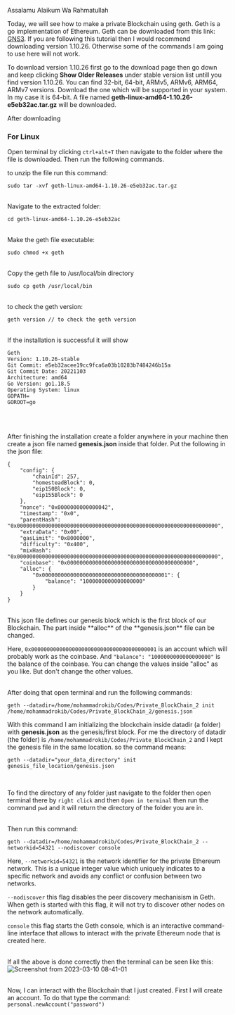 Assalamu Alaikum Wa Rahmatullah

Today, we will see how to make a private Blockchain using geth. Geth is a go implementation of Ethereum. Geth can be downloaded from this link: [GNS3](https://www.gns3.com/software/download/). If you are following this tutorial then I would recommend downloading version 1.10.26. Otherwise some of the commands I am going to use here will not work.

To download version 1.10.26 first go to the download page then go down and keep clicking **Show Older Releases** under stable version list untill you find version 1.10.26. You can find 32-bit, 64-bit, ARMv5, ARMv6, ARM64, ARMv7 versions. Download the one which will be supported in your system. In my case it is 64-bit. A file named **geth-linux-amd64-1.10.26-e5eb32ac.tar.gz** will be downloaded.

After downloading

### For Linux
Open terminal by clicking ```ctrl+alt+T``` then navigate to the folder where the file is downloaded. Then run the following commands.

to unzip the file run this command:
```
sudo tar -xvf geth-linux-amd64-1.10.26-e5eb32ac.tar.gz
```

<br>Navigate to the extracted folder:
```
cd geth-linux-amd64-1.10.26-e5eb32ac
```

<br>Make the geth file executable:
```
sudo chmod +x geth
```

<br>Copy the geth file to /usr/local/bin directory
```
sudo cp geth /usr/local/bin
```

<br>to check the geth version:
```
geth version // to check the geth version
```
<br>If the installation is successful it will show<br>
```
Geth
Version: 1.10.26-stable
Git Commit: e5eb32acee19cc9fca6a03b10283b7484246b15a
Git Commit Date: 20221103
Architecture: amd64
Go Version: go1.18.5
Operating System: linux
GOPATH=
GOROOT=go
```
<br><br>

After finishing the installation create a folder anywhere in your machine then create a json file named **genesis.json** inside that folder. Put the following in the json file:
```
{
    "config": {
        "chainId": 257,
        "homesteadBlock": 0,
        "eip150Block": 0,
        "eip155Block": 0
    },
    "nonce": "0x0000000000000042",
    "timestamp": "0x0",
    "parentHash": "0x0000000000000000000000000000000000000000000000000000000000000000",
    "extraData": "0x00",
    "gasLimit": "0x8000000",
    "difficulty": "0x400",
    "mixHash": "0x0000000000000000000000000000000000000000000000000000000000000000",
    "coinbase": "0x0000000000000000000000000000000000000000",
    "alloc": {
        "0x0000000000000000000000000000000000000001": {
            "balance": "1000000000000000000"
        }
    }
}
```

<br>
This json file defines our genesis block which is the first block of our Blockchain. The part inside **alloc** of the **genesis.json** file can be changed.<br>

Here, ```0x0000000000000000000000000000000000000001``` is an account which will probably work as the coinbase. And ```"balance": "1000000000000000000"``` is the balance of the coinbase. You can change the values inside "alloc" as you like. But don't change the other values.<br><br>

After doing that open terminal and run the following commands:
```
geth --datadir=/home/mohammadrokib/Codes/Private_BlockChain_2 init /home/mohammadrokib/Codes/Private_BlockChain_2/genesis.json
```

With this command I am initializing the blockchain inside datadir (a folder) with **genesis.json** as the genesis/first block. For me the directory of datadir (the folder) is ```/home/mohammadrokib/Codes/Private_BlockChain_2``` and I kept the genesis file in the same location. so the command means:
```
geth --datadir="your_data_directory" init genesis_file_location/genesis.json
```
<br>

To find the directory of any folder just navigate to the folder then open terminal there by ```right click``` and then ```Open in terminal``` then run the command ```pwd``` and it will return the directory of the folder you are in.<br><br>

Then run this command:
```
geth --datadir=/home/mohammadrokib/Codes/Private_BlockChain_2 --networkid=54321 --nodiscover console
```

Here,
```--networkid=54321``` is the network identifier for the private Ethereum network. This is a unique integer value which uniquely indicates to a specific network and avoids any conflict or confusion between two networks.
<br>

```--nodiscover``` this flag disables the peer discovery mechanisism in Geth. When geth is started with this flag, it will not try to discover other nodes on the network automatically.<br>

```console``` this flag starts the Geth console, which is an interactive command-line interface that allows to interact with the private Ethereum node that is created here.<br><br>


If all the above is done correctly then the terminal can be seen like this:
![Screenshot from 2023-03-10 08-41-01](https://user-images.githubusercontent.com/60141836/224209733-63a5467b-d096-4235-8977-0be89b3e545f.png)
<br><br>

Now, I can interact with the Blockchain that I just created. First I will create an account. To do that type the command: ```personal.newAccount("password")```